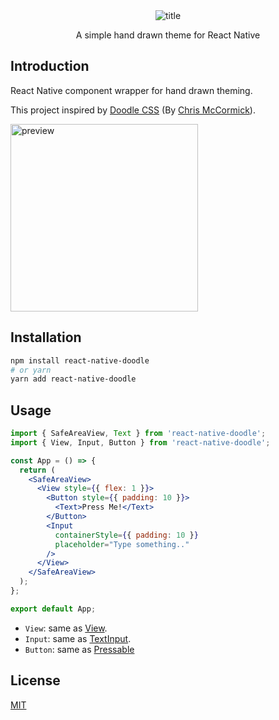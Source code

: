 <div align="center">

  <img alt="title" src="https://user-images.githubusercontent.com/26512984/195677782-4cb280fd-39d0-4e23-81ba-a92f22dfe20f.png">

  A simple hand drawn theme for React Native

</div>

## Introduction

React Native component wrapper for hand drawn theming.

This project inspired by [Doodle CSS](https://chr15m.github.io/DoodleCSS) (By [Chris McCormick](https://mccormick.cx)).


<img alt="preview" width="300" src="https://user-images.githubusercontent.com/26512984/195677807-ecdd8339-06b8-428b-916d-a3aa0108e45d.png">

## Installation

```bash
npm install react-native-doodle
# or yarn
yarn add react-native-doodle
```

## Usage

```jsx
import { SafeAreaView, Text } from 'react-native-doodle';
import { View, Input, Button } from 'react-native-doodle';

const App = () => {
  return (
    <SafeAreaView>
      <View style={{ flex: 1 }}>
        <Button style={{ padding: 10 }}>
          <Text>Press Me!</Text>
        </Button>
        <Input
          containerStyle={{ padding: 10 }}
          placeholder="Type something.."
        />
      </View>
    </SafeAreaView>
  );
};

export default App;
```

- `View`: same as [View](https://reactnative.dev/docs/view).
- `Input`: same as [TextInput](https://reactnative.dev/docs/textinput).
- `Button`: same as [Pressable](https://reactnative.dev/docs/pressable)

## License

[MIT](./LICENSE)
